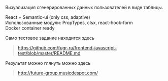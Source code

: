 
Визуализация сгенерированных данных пользователей в виде таблицы.  


React + Semantic-ui (only css, adaptive)   
Использованные модули: PropTypes, clsx, react-hook-form  
Docker container ready

Само тестовое задание находится здесь  
> https://github.com/fugr-ru/frontend-javascript-test/blob/master/README.md  
  
Результат можно глянуть можно здесь       
> http://future-group.musicdespot.com/
 
